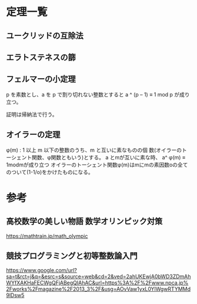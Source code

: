 # 定理一覧

## ユークリッドの互除法

## エラトステネスの篩

## フェルマーの小定理
p を素数とし、a を p で割り切れない整数とすると a ^ (p – 1) ≡ 1 mod p が成り立つ。

証明は帰納法で行う。

## オイラーの定理
φ(m) : 1 以上 m 以下の整数のうち、m と互いに素なものの個 数(オイラーのトーシェント関数、φ関数ともいう)とする。
a とmが互いに素な時、 a^ φ(m) ≡ 1modmが成り立つ
オイラーのトーシェント関数φ(m)はmにmの素因数oの全てのついて(1-1/o)をかけたものになる。


# 参考

## 高校数学の美しい物語 数学オリンピック対策
https://mathtrain.jp/math_olympic

## 競技プログラミングと初等整数論入門
https://www.google.com/url?sa=t&rct=j&q=&esrc=s&source=web&cd=2&ved=2ahUKEwjA0bWD3ZDmAhWYfXAKHaFECWgQFjABegQIAhAC&url=https%3A%2F%2Fwww.npca.jp%2Fworks%2Fmagazine%2F2013_3%2F&usg=AOvVaw1yxL0YlWgwRTYMMd9lDsw5

